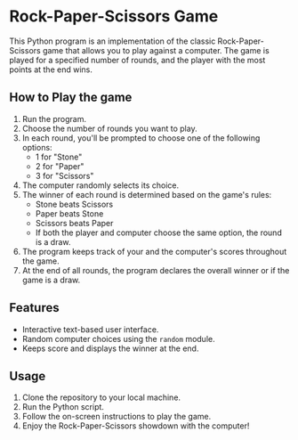 # Rock-Paper-Scissors Game

This Python program is an implementation of the classic Rock-Paper-Scissors game that allows you to play against a computer. The game is played for a specified number of rounds, and the player with the most points at the end wins.

## How to Play the game

1. Run the program.
2. Choose the number of rounds you want to play.
3. In each round, you'll be prompted to choose one of the following options:
   - 1 for "Stone"
   - 2 for "Paper"
   - 3 for "Scissors"
4. The computer randomly selects its choice.
5. The winner of each round is determined based on the game's rules:
   - Stone beats Scissors
   - Paper beats Stone
   - Scissors beats Paper
   - If both the player and computer choose the same option, the round is a draw.
6. The program keeps track of your and the computer's scores throughout the game.
7. At the end of all rounds, the program declares the overall winner or if the game is a draw.

## Features

- Interactive text-based user interface.
- Random computer choices using the `random` module.
- Keeps score and displays the winner at the end.

## Usage

1. Clone the repository to your local machine.
2. Run the Python script.
3. Follow the on-screen instructions to play the game.
4. Enjoy the Rock-Paper-Scissors showdown with the computer!

